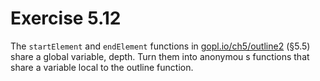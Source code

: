 # Exercise 5.12

The `startElement` and `endElement` functions in [gopl.io/ch5/outline2](gopl.io/ch5/outline2) (§5.5) share a global variable, depth. Turn them into anonymou s functions that share a variable local to the outline function.
